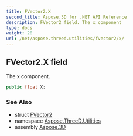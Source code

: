 ```yaml
---
title: FVector2.X
second_title: Aspose.3D for .NET API Reference
description: FVector2 field. The x component
type: docs
weight: 20
url: /net/aspose.threed.utilities/fvector2/x/
---
```

## FVector2.X field

The x component.

```csharp
public float X;
```

### See Also

* struct [FVector2](../)
* namespace [Aspose.ThreeD.Utilities](../../../aspose.threed.utilities/)
* assembly [Aspose.3D](../../../)


